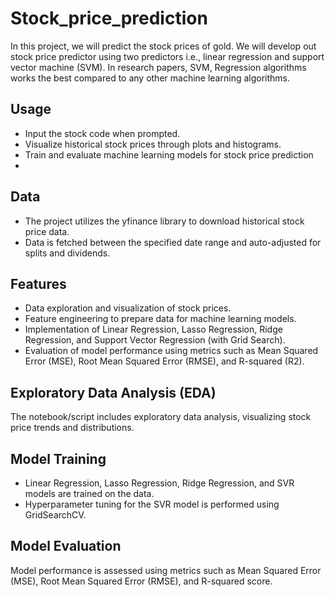 # Stock_price_prediction
In this project, we will predict the stock prices of gold. We will develop out stock price predictor using two predictors i.e., linear regression and support vector machine (SVM). In research papers, SVM, Regression algorithms works the best compared to any other machine learning algorithms.

## Usage
- Input the stock code when prompted.
- Visualize historical stock prices through plots and histograms.
- Train and evaluate machine learning models for stock price prediction
- 
## Data
- The project utilizes the yfinance library to download historical stock price data.
- Data is fetched between the specified date range and auto-adjusted for splits and dividends.
 
## Features
- Data exploration and visualization of stock prices.
- Feature engineering to prepare data for machine learning models.
- Implementation of Linear Regression, Lasso Regression, Ridge Regression, and Support Vector Regression (with Grid Search).
- Evaluation of model performance using metrics such as Mean Squared Error (MSE), Root Mean Squared Error (RMSE), and R-squared (R2).
 
## Exploratory Data Analysis (EDA)
The notebook/script includes exploratory data analysis, visualizing stock price trends and distributions.

## Model Training

- Linear Regression, Lasso Regression, Ridge Regression, and SVR models are trained on the data.
- Hyperparameter tuning for the SVR model is performed using GridSearchCV.
 
## Model Evaluation
Model performance is assessed using metrics such as Mean Squared Error (MSE), Root Mean Squared Error (RMSE), and R-squared score.
